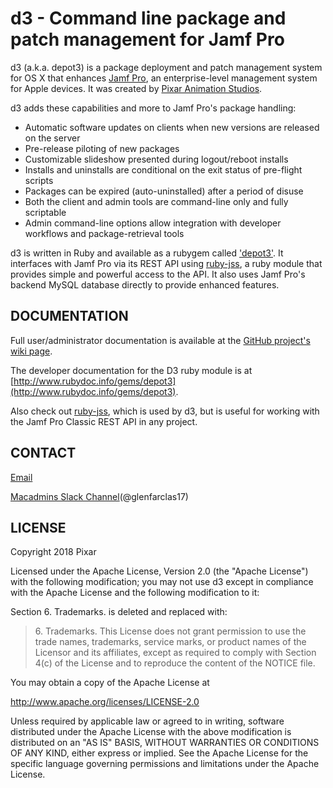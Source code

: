 # d3 - Command line package and patch management for Jamf Pro

d3 (a.k.a. depot3) is a package deployment and patch management system for OS X that enhances
[Jamf Pro](https://www.jamf.com/products/jamf-pro/), an enterprise-level management system for Apple devices. It was created by [Pixar Animation Studios](http://www.pixar.com/).


d3 adds these capabilities and more to Jamf Pro's package handling:

* Automatic software updates on clients when new versions are released on the server
* Pre-release piloting of new packages
* Customizable slideshow presented during logout/reboot installs
* Installs and uninstalls are conditional on the exit status of pre-flight scripts
* Packages can be expired (auto-uninstalled) after a period of disuse
* Both the client and admin tools are command-line only and fully scriptable
* Admin command-line options allow integration with developer workflows and package-retrieval tools

d3 is written in Ruby and available as a rubygem called ['depot3'](https://rubygems.org/gems/depot3). It interfaces with Jamf Pro via its REST API using [ruby-jss](https://github.com/PixarAnimationStudios/ruby-jss), a ruby module that provides simple and powerful access to the API. It also uses Jamf Pro's backend MySQL database directly to provide enhanced features.

## DOCUMENTATION

Full user/administrator documentation is available at the [GitHub project's wiki page](https://github.com/PixarAnimationStudios/depot3/wiki).

The developer documentation for the D3 ruby module is at [http://www.rubydoc.info/gems/depot3](http://www.rubydoc.info/gems/depot3).

Also check out [ruby-jss](https://github.com/PixarAnimationStudios/ruby-jss), which is used by d3, but is useful for working with the Jamf Pro Classic REST API in any project.


## CONTACT

[Email](mailto:d3@pixar.com)

[Macadmins Slack Channel](https://macadmins.slack.com/messages/#d3/)(@glenfarclas17)

## LICENSE

Copyright 2018 Pixar

Licensed under the Apache License, Version 2.0 (the "Apache License")
with the following modification; you may not use d3 except in
compliance with the Apache License and the following modification to it:

Section 6. Trademarks. is deleted and replaced with:

> 6\. Trademarks. This License does not grant permission to use the trade names, trademarks, service marks, or product names of the Licensor and its affiliates, except as required to comply with Section 4(c) of the License and to reproduce the content of the NOTICE file.

You may obtain a copy of the Apache License at

   http://www.apache.org/licenses/LICENSE-2.0

Unless required by applicable law or agreed to in writing, software
distributed under the Apache License with the above modification is
distributed on an "AS IS" BASIS, WITHOUT WARRANTIES OR CONDITIONS OF ANY
KIND, either express or implied. See the Apache License for the specific
language governing permissions and limitations under the Apache License.
